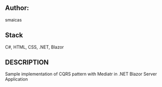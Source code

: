 ## Author:
smaicas

## Stack
C#, HTML, CSS, .NET, Blazor

## DESCRIPTION
Sample implementation of CQRS pattern with Mediatr in .NET Blazor Server Application